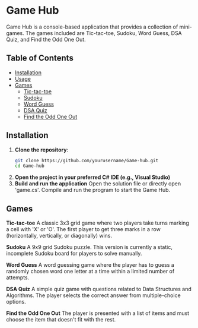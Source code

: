# Game Hub

Game Hub is a console-based application that provides a collection of mini-games. The games included are Tic-tac-toe, Sudoku, Word Guess, DSA Quiz, and Find the Odd One Out.

## Table of Contents

- [Installation](#installation)
- [Usage](#usage)
- [Games](#games)
  - [Tic-tac-toe](#tic-tac-toe)
  - [Sudoku](#sudoku)
  - [Word Guess](#word-guess)
  - [DSA Quiz](#dsa-quiz)
  - [Find the Odd One Out](#find-the-odd-one-out)

## Installation

1. **Clone the repository**:
   ```sh
   git clone https://github.com/yourusername/Game-hub.git
   cd Game-hub
2. **Open the project in your preferred C# IDE (e.g., Visual Studio)**
3. **Build and run the application**
   Open the solution file or directly open 'game.cs'.
   Compile and run the program to start the Game Hub.


## Games
**Tic-tac-toe**
A classic 3x3 grid game where two players take turns marking a cell with 'X' or 'O'. The first player to get three marks in a row (horizontally, vertically, or diagonally) wins.

**Sudoku**
A 9x9 grid Sudoku puzzle. This version is currently a static, incomplete Sudoku board for players to solve manually.

**Word Guess**
A word guessing game where the player has to guess a randomly chosen word one letter at a time within a limited number of attempts.

**DSA Quiz**
A simple quiz game with questions related to Data Structures and Algorithms. The player selects the correct answer from multiple-choice options.

**Find the Odd One Out**
The player is presented with a list of items and must choose the item that doesn't fit with the rest.

